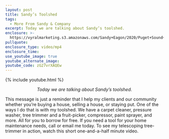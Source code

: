 ```yaml
---
layout: post
title: Sandy’s Toolshed
tags:
  - More From Sandy & Company
excerpt: Today we are talking about Sandy’s toolshed.
enclosure: >-
  https://vyralmarketing.s3.amazonaws.com/Sandy+Eagon/2020/Puget+Sound+Real+Estate+Agent-+Sandy's+Toolshed.mp4
pullquote:
enclosure_type: video/mp4
enclosure_time:
use_youtube_image: true
youtube_alternate_image:
youtube_code: zG27vrXAQEw
---
```


{% include youtube.html %}

<p style="text-align: center;"><em>Today we are talking about Sandy’s toolshed.</em></p>

This message is just a reminder that I help my clients and our community whether you’re buying a house, selling a house, or staying put. One of the ways I do that is with my toolshed. We have a carpet cleaner, pressure washer, tree trimmer and a fruit-picker, compressor, paint sprayer, and more. All for you to borrow for free. If you need a tool for your home maintenance needs, call or email me today. To see my telescoping tree-trimmer in action, watch this short one-and-a-half minute video.